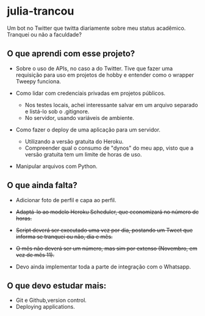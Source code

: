 # julia-trancou
Um bot no Twitter que twitta diariamente sobre meu status acadêmico. Tranquei ou não a faculdade?


## O que aprendi com esse projeto?
- Sobre o uso de APIs, no caso a do Twitter. Tive que fazer uma requisição para uso em projetos de hobby e entender como o wrapper Tweepy funciona.

- Como lidar com credenciais privadas em projetos públicos.
  - Nos testes locais, achei interessante salvar em um arquivo separado e listá-lo sob o .gitignore.
  -  No servidor, usando variáveis de ambiente.

- Como fazer o deploy de uma aplicação para um servidor.
  - Utilizando a versão gratuita do Heroku.
  - Compreender qual o consumo de "dynos" do meu app, visto que a versão gratuita tem um limite de horas de uso.

- Manipular arquivos com Python.


## O que ainda falta?
- Adicionar foto de perfil e capa ao perfil.

- ~~Adaptá-lo ao modelo Heroku Scheduler, que economizará no número de horas.~~

- ~~Script deverá ser executado uma vez por dia, postando um Tweet que informa se tranquei ou não, dia e mês.~~

- ~~O mês não deverá ser um número, mas sim por extenso (Novembro, em vez de mês 11).~~

- Devo ainda implementar toda a parte de integração com o Whatsapp.


## O que devo estudar mais:
- Git e Github,version control.
- Deploying applications.
